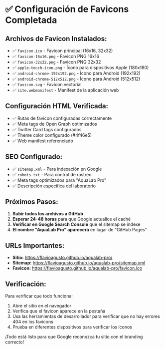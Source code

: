 # ✅ Configuración de Favicons Completada

## Archivos de Favicon Instalados:

- ✅ `favicon.ico` - Favicon principal (16x16, 32x32)
- ✅ `favicon-16x16.png` - Favicon PNG 16x16
- ✅ `favicon-32x32.png` - Favicon PNG 32x32
- ✅ `apple-touch-icon.png` - Ícono para dispositivos Apple (180x180)
- ✅ `android-chrome-192x192.png` - Ícono para Android (192x192)
- ✅ `android-chrome-512x512.png` - Ícono para Android (512x512)
- ✅ `favicon.svg` - Favicon vectorial
- ✅ `site.webmanifest` - Manifest de la aplicación web

## Configuración HTML Verificada:

- ✅ Rutas de favicon configuradas correctamente
- ✅ Meta tags de Open Graph optimizados
- ✅ Twitter Card tags configurados
- ✅ Theme color configurado (#4f46e5)
- ✅ Web manifest referenciado

## SEO Configurado:

- ✅ `sitemap.xml` - Para indexación en Google
- ✅ `robots.txt` - Para control de rastreo
- ✅ Meta tags optimizados para "AquaLab Pro"
- ✅ Descripción específica del laboratorio

## Próximos Pasos:

1. **Subir todos los archivos a GitHub**
2. **Esperar 24-48 horas** para que Google actualice el caché
3. **Verificar en Google Search Console** que el sitemap se indexe
4. **El nombre "AquaLab Pro" aparecerá** en lugar de "GitHub Pages"

## URLs Importantes:

- **Sitio:** https://flavioagusto.github.io/aqualab-pro/
- **Sitemap:** https://flavioagusto.github.io/aqualab-pro/sitemap.xml
- **Favicon:** https://flavioagusto.github.io/aqualab-pro/favicon.ico

## Verificación:

Para verificar que todo funciona:
1. Abre el sitio en el navegador
2. Verifica que el favicon aparece en la pestaña
3. Usa las herramientas de desarrollador para verificar que no hay errores 404 en los favicons
4. Prueba en diferentes dispositivos para verificar los íconos

¡Todo está listo para que Google reconozca tu sitio con el branding correcto! 